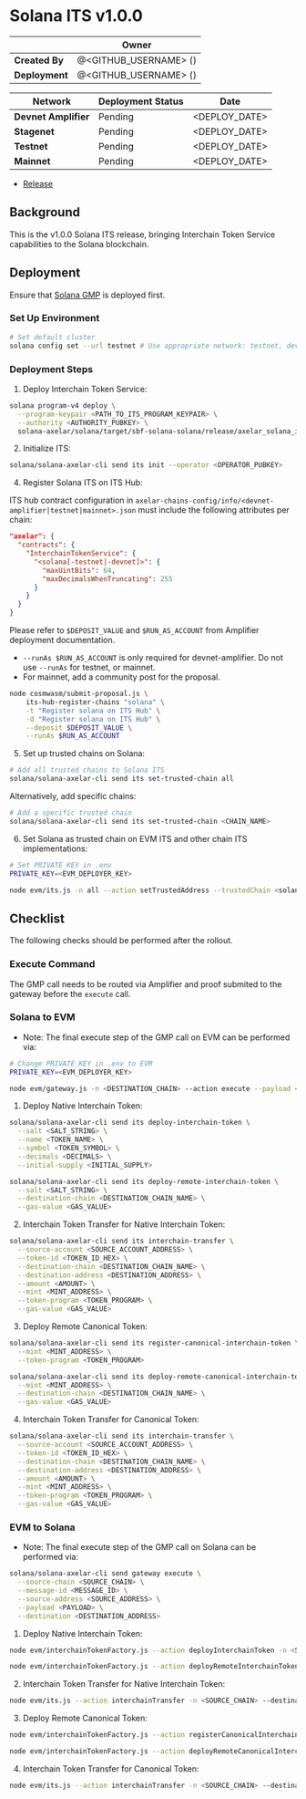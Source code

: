 # Solana ITS v1.0.0

|                | **Owner**                      |
| -------------- | ------------------------------ |
| **Created By** | @<GITHUB_USERNAME> (<EMAIL>)   |
| **Deployment** | @<GITHUB_USERNAME> (<EMAIL>)   |

| **Network**          | **Deployment Status** | **Date**         |
| -------------------- | --------------------- | ---------------- |
| **Devnet Amplifier** | Pending               | <DEPLOY_DATE>    |
| **Stagenet**         | Pending               | <DEPLOY_DATE>    |
| **Testnet**          | Pending               | <DEPLOY_DATE>    |
| **Mainnet**          | Pending               | <DEPLOY_DATE>    |

- [Release](<GITHUB_RELEASE_URL>)

## Background

This is the v1.0.0 Solana ITS release, bringing Interchain Token Service capabilities to the Solana blockchain.

## Deployment

Ensure that [Solana GMP](./2025-05-GMP-v1.0.0.md) is deployed first.

### Set Up Environment


```sh
# Set default cluster
solana config set --url testnet # Use appropriate network: testnet, devnet, mainnet-beta, or localhost
```

### Deployment Steps

1. Deploy Interchain Token Service:

```sh
solana program-v4 deploy \
  --program-keypair <PATH_TO_ITS_PROGRAM_KEYPAIR> \
  --authority <AUTHORITY_PUBKEY> \
  solana-axelar/solana/target/sbf-solana-solana/release/axelar_solana_its.so
```

2. Initialize ITS:

```sh
solana/solana-axelar-cli send its init --operator <OPERATOR_PUBKEY>
```

4. Register Solana ITS on ITS Hub:

ITS hub contract configuration in `axelar-chains-config/info/<devnet-amplifier|testnet|mainnet>.json` must include the following attributes per chain:

```json
"axelar": {
  "contracts": {
    "InterchainTokenService": {
      "<solana[-testnet|-devnet]>": {
        "maxUintBits": 64,
        "maxDecimalsWhenTruncating": 255
      }
    }
  }
}
```

Please refer to `$DEPOSIT_VALUE` and `$RUN_AS_ACCOUNT` from Amplifier deployment documentation.

- `--runAs $RUN_AS_ACCOUNT` is only required for devnet-amplifier. Do not use `--runAs` for testnet, or mainnet.
- For mainnet, add a community post for the proposal.

```sh
node cosmwasm/submit-proposal.js \
    its-hub-register-chains "solana" \
    -t "Register solana on ITS Hub" \
    -d "Register solana on ITS Hub" \
    --deposit $DEPOSIT_VALUE \
    --runAs $RUN_AS_ACCOUNT
```

5. Set up trusted chains on Solana:

```sh
# Add all trusted chains to Solana ITS
solana/solana-axelar-cli send its set-trusted-chain all
```

Alternatively, add specific chains:

```sh
# Add a specific trusted chain
solana/solana-axelar-cli send its set-trusted-chain <CHAIN_NAME>
```

6. Set Solana as trusted chain on EVM ITS and other chain ITS implementations:

```sh
# Set PRIVATE_KEY in .env
PRIVATE_KEY=<EVM_DEPLOYER_KEY>

node evm/its.js -n all --action setTrustedAddress --trustedChain <solana|solana-devnet|solana-testnet> --trustedAddress hub
```

## Checklist

The following checks should be performed after the rollout.

### Execute Command

The GMP call needs to be routed via Amplifier and proof submited to the gateway before the `execute` call.

### Solana to EVM

- Note: The final execute step of the GMP call on EVM can be performed via:

```sh
# Change PRIVATE_KEY in .env to EVM
PRIVATE_KEY=<EVM_DEPLOYER_KEY>

node evm/gateway.js -n <DESTINATION_CHAIN> --action execute --payload <PAYLOAD> --sourceChain axelar --sourceAddress <ITS_HUB_ADDRESS> --messageId <MESSAGE_ID> --destination <DESTINATION_ADDRESS>
```

1. Deploy Native Interchain Token:

```sh
solana/solana-axelar-cli send its deploy-interchain-token \
  --salt <SALT_STRING> \
  --name <TOKEN_NAME> \
  --symbol <TOKEN_SYMBOL> \
  --decimals <DECIMALS> \
  --initial-supply <INITIAL_SUPPLY>

solana/solana-axelar-cli send its deploy-remote-interchain-token \
  --salt <SALT_STRING> \
  --destination-chain <DESTINATION_CHAIN_NAME> \
  --gas-value <GAS_VALUE>
```

2. Interchain Token Transfer for Native Interchain Token:

```sh
solana/solana-axelar-cli send its interchain-transfer \
  --source-account <SOURCE_ACCOUNT_ADDRESS> \
  --token-id <TOKEN_ID_HEX> \
  --destination-chain <DESTINATION_CHAIN_NAME> \
  --destination-address <DESTINATION_ADDRESS> \
  --amount <AMOUNT> \
  --mint <MINT_ADDRESS> \
  --token-program <TOKEN_PROGRAM> \
  --gas-value <GAS_VALUE>
```

3. Deploy Remote Canonical Token:

```sh
solana/solana-axelar-cli send its register-canonical-interchain-token \
  --mint <MINT_ADDRESS> \
  --token-program <TOKEN_PROGRAM>

solana/solana-axelar-cli send its deploy-remote-canonical-interchain-token \
  --mint <MINT_ADDRESS> \
  --destination-chain <DESTINATION_CHAIN_NAME> \
  --gas-value <GAS_VALUE>
```

4. Interchain Token Transfer for Canonical Token:

```sh
solana/solana-axelar-cli send its interchain-transfer \
  --source-account <SOURCE_ACCOUNT_ADDRESS> \
  --token-id <TOKEN_ID_HEX> \
  --destination-chain <DESTINATION_CHAIN_NAME> \
  --destination-address <DESTINATION_ADDRESS> \
  --amount <AMOUNT> \
  --mint <MINT_ADDRESS> \
  --token-program <TOKEN_PROGRAM> \
  --gas-value <GAS_VALUE>
```

### EVM to Solana

- Note: The final execute step of the GMP call on Solana can be performed via:

```sh
solana/solana-axelar-cli send gateway execute \
  --source-chain <SOURCE_CHAIN> \
  --message-id <MESSAGE_ID> \
  --source-address <SOURCE_ADDRESS> \
  --payload <PAYLOAD> \
  --destination <DESTINATION_ADDRESS>
```

1. Deploy Native Interchain Token:

```sh
node evm/interchainTokenFactory.js --action deployInterchainToken -n <SOURCE_CHAIN> --destinationChain <solana|solana-testnet|solana-devnet> --salt <SALT> --name <TOKEN_NAME> --symbol <TOKEN_SYMBOL> --decimals <DECIMALS>

node evm/interchainTokenFactory.js --action deployRemoteInterchainToken -n <SOURCE_CHAIN> --destinationChain <solana|solana-testnet|solana-devnet> --salt <SALT> --gasValue <GAS_VALUE>
```

2. Interchain Token Transfer for Native Interchain Token:

```sh
node evm/its.js --action interchainTransfer -n <SOURCE_CHAIN> --destinationChain <solana|solana-testnet|solana-devnet> --destinationAddress <ENCODED_RECIPIENT> --tokenId <TOKEN_ID> --amount <AMOUNT>
```

3. Deploy Remote Canonical Token:

```sh
node evm/interchainTokenFactory.js --action registerCanonicalInterchainToken -n <SOURCE_CHAIN> --destinationChain <solana|solana-testnet|solana-devnet> --tokenAddress <TOKEN_ADDRESS>

node evm/interchainTokenFactory.js --action deployRemoteCanonicalInterchainToken -n <SOURCE_CHAIN> --destinationChain <solana|solana-testnet|solana-devnet> --tokenAddress <TOKEN_ADDRESS> --gasValue <GAS_VALUE>
```

4. Interchain Token Transfer for Canonical Token:

```sh
node evm/its.js --action interchainTransfer -n <SOURCE_CHAIN> --destinationChain <solana|solana-testnet|solana-devnet> --destinationAddress <ENCODED_RECIPIENT> --tokenId <TOKEN_ID> --amount <AMOUNT> --gasValue <GAS_VALUE>
```
